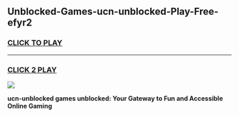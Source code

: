 
## Unblocked-Games-ucn-unblocked-Play-Free-efyr2
<h3>
<a href="https://premium76.site?title=ucn-unblocked&ref=23A">CLICK TO PLAY</a></h3>
<hr>

<h3>
<a href="https://premium76.site?title=ucn-unblocked&ref=23A">CLICK 2 PLAY</a>
  
</h3>

<a href="https://premium76.site?title=ucn-unblocked&ref=23A"><img src="https://clearcache.store/games.png"></a>


**ucn-unblocked games unblocked: Your Gateway to Fun and Accessible Online Gaming**
